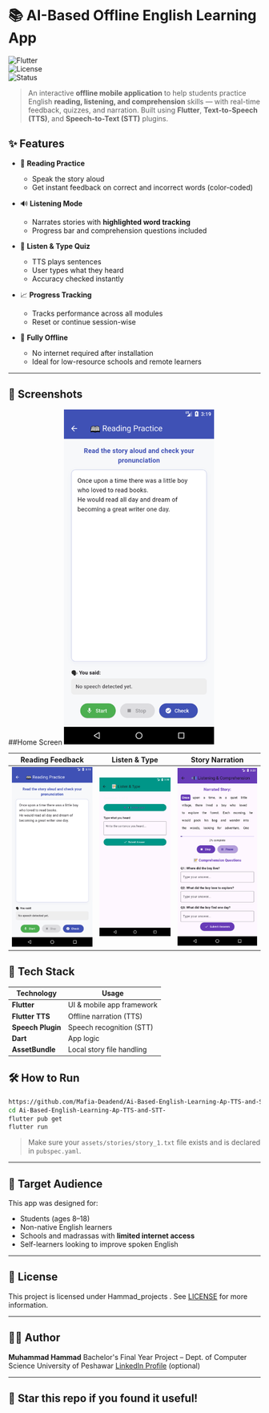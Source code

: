 

# 📚 AI-Based Offline English Learning App

![Flutter](https://img.shields.io/badge/Flutter-Framework-blue)  
![License](https://img.shields.io/badge/License-MIT-brightgreen)  
![Status](https://img.shields.io/badge/Status-Completed-success)

> An interactive **offline mobile application** to help students practice English **reading, listening, and comprehension** skills — with real-time feedback, quizzes, and narration. Built using **Flutter**, **Text-to-Speech (TTS)**, and **Speech-to-Text (STT)** plugins.



## ✨ Features

- 🎤 **Reading Practice**
  - Speak the story aloud
  - Get instant feedback on correct and incorrect words (color-coded)

- 🔊 **Listening Mode**
  - Narrates stories with **highlighted word tracking**
  - Progress bar and comprehension questions included

- 📝 **Listen & Type Quiz**
  - TTS plays sentences
  - User types what they heard
  - Accuracy checked instantly

- 📈 **Progress Tracking**
  - Tracks performance across all modules
  - Reset or continue session-wise

- 🚀 **Fully Offline**
  - No internet required after installation
  - Ideal for low-resource schools and remote learners

---

## 📱 Screenshots
##Home Screen
<img src="assets/screenshots/reading.png" width="300"/>


| Reading Feedback | Listen & Type | Story Narration |
|------------------|---------------|-----------------|
| ![](assets/screenshots/Reading.png) | ![](assets/screenshots/quiz.png) | ![](assets/screenshots/listening.png) |



## 🧱 Tech Stack

| Technology      | Usage                        |
|----------------|------------------------------|
| **Flutter**     | UI & mobile app framework    |
| **Flutter TTS** | Offline narration (TTS)      |
| **Speech Plugin** | Speech recognition (STT)   |
| **Dart**        | App logic                    |
| **AssetBundle** | Local story file handling    |



## 🛠️ How to Run

```bash
https://github.com/Mafia-Deadend/Ai-Based-English-Learning-Ap-TTS-and-STT-.git
cd Ai-Based-English-Learning-Ap-TTS-and-STT-
flutter pub get
flutter run
````

> Make sure your `assets/stories/story_1.txt` file exists and is declared in `pubspec.yaml`.

---

## 🎯 Target Audience

This app was designed for:

* Students (ages 8–18)
* Non-native English learners
* Schools and madrassas with **limited internet access**
* Self-learners looking to improve spoken English

---

## 📄 License

This project is licensed under Hammad_projects .
See [LICENSE](LICENSE) for more information.

---

## 👨‍💻 Author

**Muhammad Hammad**
Bachelor's Final Year Project – Dept. of Computer Science
University of Peshawar
[LinkedIn Profile](https://www.linkedin.com/in/your-profile) (optional)

---

## 🌟 Star this repo if you found it useful!


